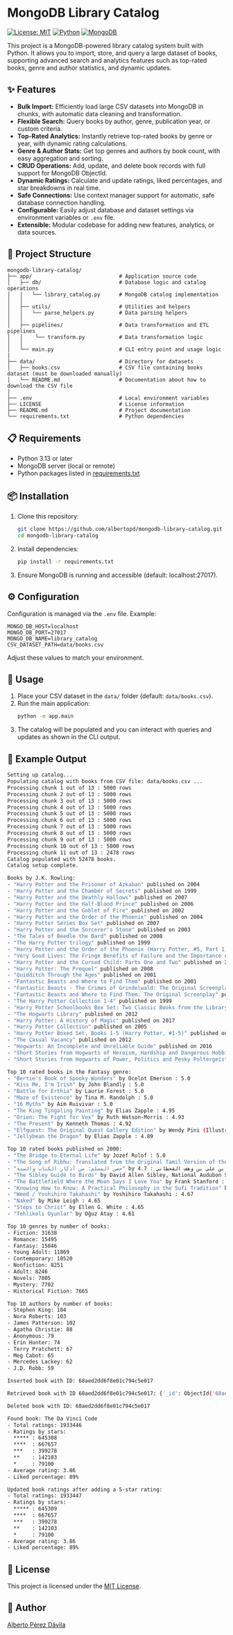 # MongoDB Library Catalog


[![License: MIT](https://img.shields.io/badge/License-MIT-yellow.svg)](LICENSE) [![Python](https://img.shields.io/badge/Python-3.13-blue.svg)](https://www.python.org/) [![MongoDB](https://img.shields.io/badge/MongoDB-8.0-green.svg)](https://www.mongodb.com/)

This project is a MongoDB-powered library catalog system built with Python. It allows you to import, store, and query a large dataset of books, supporting advanced search and analytics features such as top-rated books, genre and author statistics, and dynamic updates.

## ✨ Features

- **Bulk Import:** Efficiently load large CSV datasets into MongoDB in chunks, with automatic data cleaning and transformation.
- **Flexible Search:** Query books by author, genre, publication year, or custom criteria.
- **Top-Rated Analytics:** Instantly retrieve top-rated books by genre or year, with dynamic rating calculations.
- **Genre & Author Stats:** Get top genres and authors by book count, with easy aggregation and sorting.
- **CRUD Operations:** Add, update, and delete book records with full support for MongoDB ObjectId.
- **Dynamic Ratings:** Calculate and update ratings, liked percentages, and star breakdowns in real time.
- **Safe Connections:** Use context manager support for automatic, safe database connection handling.
- **Configurable:** Easily adjust database and dataset settings via environment variables or `.env` file.
- **Extensible:** Modular codebase for adding new features, analytics, or data sources.

## 📂 Project Structure

```
mongodb-library-catalog/
├── app/                            # Application source code
│   ├── db/                         # Database logic and catalog operations
│   │   └── library_catalog.py      # MongoDB catalog implementation
│   │
│   ├── utils/                      # Utilities and helpers
│   │   └── parse_helpers.py        # Data parsing helpers
│   │
│   ├── pipelines/                  # Data transformation and ETL pipelines
│   │    └── transform.py           # Data transformation logic
│   │
│   └── main.py                     # CLI entry point and usage logic
|
├── data/                           # Directory for datasets
│   ├── books.csv                   # CSV file containing books dataset (must be downloaded manually)
│   └── README.md                   # Documentation about how to download the CSV file
│
├── .env                            # Local environment variables
├── LICENSE                         # License information
├── README.md                       # Project documentation
└── requirements.txt                # Python dependencies
```

## 📋 Requirements

- Python 3.13 or later
- MongoDB server (local or remote)
- Python packages listed in [requirements.txt](requirements.txt)

## 📦 Installation

1. Clone this repository:
	```sh
	git clone https://github.com/albertopd/mongodb-library-catalog.git
	cd mongodb-library-catalog
	```
2. Install dependencies:
	```sh
	pip install -r requirements.txt
	```
3. Ensure MongoDB is running and accessible (default: localhost:27017).

## ⚙️ Configuration

Configuration is managed via the `.env` file. Example:

```env
MONGO_DB_HOST=localhost
MONGO_DB_PORT=27017
MONGO_DB_NAME=library_catalog
CSV_DATASET_PATH=data/books.csv
```

Adjust these values to match your environment.

## 🚀 Usage

1. Place your CSV dataset in the `data/` folder (default: `data/books.csv`).
2. Run the main application:
	```sh
	python -m app.main
	```
3. The catalog will be populated and you can interact with queries and updates as shown in the CLI output.

## 📝 Example Output

```sh
Setting up catalog...
Populating catalog with books from CSV file: data/books.csv ...
Processing chunk 1 out of 13 : 5000 rows
Processing chunk 2 out of 13 : 5000 rows
Processing chunk 3 out of 13 : 5000 rows
Processing chunk 4 out of 13 : 5000 rows
Processing chunk 5 out of 13 : 5000 rows
Processing chunk 6 out of 13 : 5000 rows
Processing chunk 7 out of 13 : 5000 rows
Processing chunk 8 out of 13 : 5000 rows
Processing chunk 9 out of 13 : 5000 rows
Processing chunk 10 out of 13 : 5000 rows
Processing chunk 11 out of 13 : 2478 rows
Catalog populated with 52478 books.
Catalog setup complete.

Books by J.K. Rowling:
- "Harry Potter and the Prisoner of Azkaban" published on 2004
- "Harry Potter and the Chamber of Secrets" published on 1999
- "Harry Potter and the Deathly Hallows" published on 2007
- "Harry Potter and the Half-Blood Prince" published on 2006
- "Harry Potter and the Goblet of Fire" published on 2002
- "Harry Potter and the Order of the Phoenix" published on 2004
- "Harry Potter Series Box Set" published on 2007
- "Harry Potter and the Sorcerer's Stone" published on 2003
- "The Tales of Beedle the Bard" published on 2008
- "The Harry Potter trilogy" published on 1999
- "Harry Potter and the Order of the Phoenix (Harry Potter, #5, Part 1)" published on 2003
- "Very Good Lives: The Fringe Benefits of Failure and the Importance of Imagination" published on 2015
- "Harry Potter and the Cursed Child: Parts One and Two" published on 2016
- "Harry Potter: The Prequel" published on 2008
- "Quidditch Through the Ages" published on 2001
- "Fantastic Beasts and Where to Find Them" published on 2001
- "Fantastic Beasts - The Crimes of Grindelwald: The Original Screenplay" published on 2018
- "Fantastic Beasts and Where to Find Them: The Original Screenplay" published on 2016
- "The Harry Potter Collection 1-4" published on 1999
- "Harry Potter Schoolbooks Box Set: Two Classic Books from the Library of Hogwarts School of Witchcraft and Wizardry" published on 2001
- "The Hogwarts Library" published on 2012
- "Harry Potter: A History of Magic" published on 2017
- "Harry Potter Collection" published on 2005
- "Harry Potter Boxed Set, Books 1-5 (Harry Potter, #1-5)" published on 2004
- "The Casual Vacancy" published on 2012
- "Hogwarts: An Incomplete and Unreliable Guide" published on 2016
- "Short Stories from Hogwarts of Heroism, Hardship and Dangerous Hobbies" published on 2016
- "Short Stories from Hogwarts of Power, Politics and Pesky Poltergeists" published on 2016

Top 10 rated books in the Fantasy genre:
- "Bertie's Book of Spooky Wonders" by Ocelot Emerson : 5.0
- "Kiss Me, I'm Irish" by John Blandly : 5.0
- "Battle for Erthia" by Laurie Forest : 5.0
- "Maze of Existence" by Tina M. Randolph : 5.0
- "16 Myths" by Aim Ruivivar : 5.0
- "The King Tingaling Painting" by Elias Zapple : 4.95
- "Orion: The Fight for Vox" by Ruth Watson-Morris : 4.93
- "The Present" by Kenneth Thomas : 4.92
- "Elfquest: The Original Quest Gallery Edition" by Wendy Pini (Illustrations), Richard Pini : 4.9
- "Jellybean the Dragon" by Elias Zapple : 4.89

Top 10 rated books published on 2000:
- "The Bridge to Eternal Life" by Jozef Rulof : 5.0
- "The Song of Ribhu: Translated from the Original Tamil Version of the Ribhu Gita" by H. Ramamoorthy : 4.84
- "حصن المسلم: من أذكار الكتاب والسنة" by سعيد بن علي بن وهف القحطاني : 4.7
- "The Sibley Guide to Birds" by David Allen Sibley, National Audubon Society : 4.67
- "The Battlefield Where the Moon Says I Love You" by Frank Stanford : 4.67
- "Knowing How to Know: A Practical Philosophy in the Sufi Tradition" by Idries Shah : 4.67
- "Weed / Yoshihiro Takahashi" by Yoshihiro Takahashi : 4.67
- "Naked" by Mike Leigh : 4.65
- "Steps to Christ" by Ellen G. White : 4.65
- "Tehlikeli Oyunlar" by Oğuz Atay : 4.61

Top 10 genres by number of books:
- Fiction: 31638
- Romance: 15495
- Fantasy: 15046
- Young Adult: 11869
- Contemporary: 10520
- Nonfiction: 8251
- Adult: 8246
- Novels: 7805
- Mystery: 7702
- Historical Fiction: 7665

Top 10 authors by number of books:
- Stephen King: 104
- Nora Roberts: 103
- James Patterson: 102
- Agatha Christie: 88
- Anonymous: 79
- Erin Hunter: 74
- Terry Pratchett: 67
- Meg Cabot: 65
- Mercedes Lackey: 62
- J.D. Robb: 59

Inserted book with ID: 68aed2dd6f8e01c794c5e017

Retrieved book with ID 68aed2dd6f8e01c794c5e017: {'_id': ObjectId('68aed2dd6f8e01c794c5e017'), 'title': 'A Book', 'authors': ['An Author'], 'publishYear': 2025, 'genres': ['Fantasy']}

Deleted book with ID: 68aed2dd6f8e01c794c5e017

Found book: The Da Vinci Code
- Total ratings: 1933446
- Ratings by stars:
  ***** : 645308
  ****  : 667657
  ***   : 399278
  **    : 142103
  *     : 79100
- Average rating: 3.86
- Liked percentage: 89%

Updated book ratings after adding a 5-star rating:
- Total ratings: 1933447
- Ratings by stars:
  ***** : 645309
  ****  : 667657
  ***   : 399278
  **    : 142103
  *     : 79100
- Average rating: 3.86
- Liked percentage: 89%
```

## 📜 License

This project is licensed under the [MIT License](LICENSE).

## 👤 Author

[Alberto Pérez Dávila](https://github.com/albertopd)

